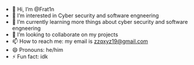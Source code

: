 - 👋 Hi, I’m @Frat1n
- 👀 I’m interested in Cyber security and software engneering
- 🌱 I’m currently learning more things about cyber security and software engneering
- 💞️ I’m looking to collaborate on my projects
- 📫 How to reach me: my email is zzqxyz19@gmail.com
- 😄 Pronouns: he/him
- ⚡ Fun fact: idk 

<!---
Frat1n/Frat1n is a ✨ special ✨ repository because its `README.md` (this file) appears on your GitHub profile.
You can click the Preview link to take a look at your changes.
--->
